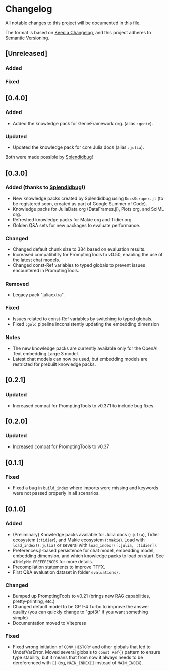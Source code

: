 # Changelog
All notable changes to this project will be documented in this file.

The format is based on [Keep a Changelog](https://keepachangelog.com/en/1.0.0/),
and this project adheres to [Semantic Versioning](https://semver.org/spec/v2.0.0.html).

## [Unreleased]

### Added

### Fixed

## [0.4.0]

### Added
- Added the knowledge pack for GenieFramework org. (alias `:genie`).

### Updated
- Updated the knowledge pack for core Julia docs (alias `:julia`).

Both were made possible by [Splendidbug](https://github.com/splendidbug)!

## [0.3.0]
### Added (thanks to [Splendidbug](https://github.com/splendidbug)!)
- New knowledge packs created by Splendidbug using `DocsScraper.jl` (to be registered soon, created as part of Google Summer of Code).
- Knowledge packs for JuliaData org (DataFrames.jl), Plots org, and SciML org.
- Refreshed knowledge packs for Makie org and Tidier org.
- Golden Q&A sets for new packages to evaluate performance.

### Changed
- Changed default chunk size to 384 based on evaluation results.
- Increased compatibility for PromptingTools to v0.50, enabling the use of the latest chat models.
- Changed const-Ref variables to typed globals to prevent issues encountered in PromptingTools.

### Removed
- Legacy pack "juliaextra".

### Fixed
- Issues related to const-Ref variables by switching to typed globals.
- Fixed `:gold` pipeline inconsistently updating the embedding dimension

### Notes
- The new knowledge packs are currently available only for the OpenAI Text embedding Large 3 model.
- Latest chat models can now be used, but embedding models are restricted for prebuilt knowledge packs.

## [0.2.1]

### Updated
- Increased compat for PromptingTools to v0.37.1 to include bug fixes.
 

## [0.2.0]

### Updated
- Increased compat for PromptingTools to v0.37

## [0.1.1]

### Fixed
- Fixed a bug in `build_index` where imports were missing and keywords were not passed properly in all scenarios.

## [0.1.0]

### Added
- (Preliminary) Knowledge packs available for Julia docs (`:julia`), Tidier ecosystem (`:tidier`), and Makie ecosystem (`:makie`). Load with `load_index!(:julia)` or several with `load_index!([:julia, :tidier])`.
- Preferences.jl-based persistence for chat model, embedding model, embedding dimension, and which knowledge packs to load on start. See `AIHelpMe.PREFERENCES` for more details.
- Precompilation statements to improve TTFX.
- First Q&A evaluation dataset in folder `evaluations/`.

### Changed
- Bumped up PromptingTools to v0.21 (brings new RAG capabilities, pretty-printing, etc.)
- Changed default model to be GPT-4 Turbo to improve the answer quality (you can quickly change to "gpt3t" if you want something simple)
- Documentation moved to Vitepress

### Fixed
- Fixed wrong initiation of `CONV_HISTORY` and other globals that led to UndefVarError. Moved several globals to `const Ref{}` pattern to ensure type stability, but it means that from now it always needs to be dereferenced with `[]` (eg, `MAIN_INDEX[]` instead of `MAIN_INDEX`).

